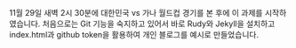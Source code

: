 11월 29일 새벽 2시 30분에 대한민국 vs 가나 월드컵 경기를 본 후에 이 과제를 시작하였습니다. 처음으로는 Git 기능을 숙지하고 있어서 바로 Rudy와 Jekyll을 설치하고 index.html과 github token을 활용하여 개인 블로그를 예시로 만들었습니다.